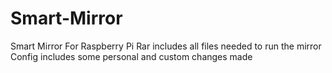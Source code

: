# Smart-Mirror
Smart Mirror For Raspberry Pi
Rar includes all files needed to run the mirror
Config includes some personal and custom changes made
